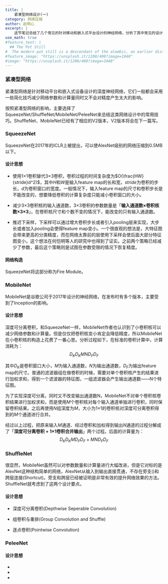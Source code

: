 ```yaml
---
title: |
    紧凑型网络设计(一)
category: 网络压缩
author: 赵明心
excerpt: |
    这节笔记总结了几个常见的针对移动和嵌入式平台设计的神经网络，分析了其中常见的设计技巧。
use_math: true
#feature_text: |
  ## The Pot Still
#  The modern pot still is a descendant of the alembic, an earlier distillation device
#feature_image: "https://unsplash.it/1200/400?image=1048"
#image: "https://unsplash.it/1200/400?image=1048"
---
```


### 紧凑型网络

紧凑型网络是针对移动平台和嵌入式设备设计的深度神经网络，它们一般都会采用一些简化技巧减少网络参数和计算量同时又不会对精度产生太大的影响。

按照紧凑型网络的影响，主要选择了SqueezeNet/ShuffleNet/MobileNet/PeleeNet来总结这类网络设计中的常用技巧。ShuffleNet、MobileNet已经有了相应的V2版本，V2版本将会在下一篇写。

### SqueezeNet

SqueezeNet在2017年的ICLR上被提出，可以使AlexNet级别的网络压缩到0.5MB以下。
#### 设计思想

- 使用1$\times$1卷积替代3$\times$3卷积，卷积过程的时间复杂度为$O(\frac{HW}{stride}d^2)$，其中$H$和$W$是输入feature map的长和宽，$stride$为卷积的步长，$d$为卷积窗口的宽度。一般情况下，输入feature map的尺寸和卷积步长是不能改变的，想要降低卷积的计算复杂度只能减小卷积窗口的大小。

- 减少3$\times$3卷积核的输入通道数，3$\times$3卷积的参数数量是「**输入通道数×卷积核数×3×3**」，在卷积核尺寸和个数不变的情况下，能改变的只有输入通道数。

- 推迟下采样，下采样可以通过增大卷积步长或者引入pooling层来实现，大步长或者加入pooling会使得feature map变小。一个很直观的想法是，大特征图会带来更高的分类精度，而在网络太靠前的层使用下采样会使后面大部分特征图变小，这个想法在何恺明等人的研究中也得到了证实。之前两个策略已经减少了参数，最后这个策略则是试图在参数受限的情况下恢复精度。

#### 网络构造

SqueezeNet将这部分称为Fire Module。


### MobileNet

MobileNet是谷歌公司于2017年设计的神经网络，在发布时有多个版本，主要受到了Inception的影响。

#### 设计思想

深度可分离卷积，和SqueezeNet一样，MobileNet作者也认识到了小卷积核可以减少网络参数和计算量。但是仅仅把卷积核变小肯定会降低精度，所以MobileNet在小卷积核的构造上花费了一番心思。分析过程如下，在标准的卷积计算中，计算消耗为：
$$D_K  D_K  M N  D_F  D_F$$

其中$D_K$是卷积窗口大小，$M$为输入通道数，$N$为输出通道数，$D_F$为输出feature map的尺寸。普通的滤波器组在做卷积的时候，需要对单个卷积核产生的结果进行加权求和，得到一个滤波器的特征图，一组滤波器会产生输出通道数——N个特征图。

为了实现深度可分离，同时又不改变输出通道数N，MobileNet不对单个卷积核卷积结果进行加权求和，而是使用$M$个卷积核对每个输入通道单独进行卷积，同时保留卷积结果。之后再使用$N$组深度为$M$，大小为1$\times$1的卷积核对深度可分离卷积得到的$M$个通道进行合并。

经过以上过程，把原来输入$M$通道、经过卷积和加权得到输出$N$通道的过程分解成了「**深度可分离卷积 + 1$\times$1卷积合并输出**」两个过程。后面的计算量为：
$$D_K D_K M D_F D_F + M N D_F D_F$$

### ShuffleNet
很显然，MobileNet虽然可以对参数数量和计算量进行大幅改进，但是它对标的是AlexNet这种结构简单的网络，AlexNet从输入到输出直接贯通，不存在旁支()和跨层连接(Shortcut)。旁支和跨层已经被证明是非常有效的提升网络效果的方法。ShuffleNet就考虑到了这两个设计要点。

#### 设计思想

- 深度可分离卷积(Depthwise Seperable Convolution)


- 组卷积与重排(Group Convolution and Shuffle)


- 逐点卷积(Pointwise Convolution)

### PeleeNet

#### 设计思想

- 

-

- 



